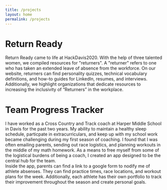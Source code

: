 ```yaml
---
title: /projects
layout: home
permalink: /projects
---
```


# Return Ready
Return Ready came to life at HackDavis2020. With the help of three talented women, we compiled resources for "returners". A "returner" refers to one who has taken an extended leave of absence from the workforce. On our website, returners can find personality quizzes, technical vocabulary definitions, and how-to guides for LinkedIn, resumes, and interviews. Additionally, we highlight organizations that dedicate resources to increasing the inclusivity of “Returners” in the workplace.

# Team Progress Tracker
I have worked as a Cross Country and Track coach at Harper Middle School in Davis for the past two years. My ability to maintain a healthy sleep schedule, particpate in extracurriculars, and keep up with my school work became challenging during my first season of coaching. I found that I was often emailing parents, sending out race logistics, and planning workouts in the middle of my math homework. As a means to free myself from some of the logistical burdens of being a coach, I created an app designed to be the central hub for the team.
<br>
Inside the app, parents can find a link to a google form to nodify me of athlete absenses. They can find practice times, race locations, and workout plans for the week. Additionally, each athlete has their own portfolio to track their improvement throughout the season and create personal goals.
